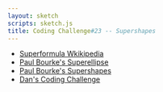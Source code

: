 ```yaml
---
layout: sketch
scripts: sketch.js
title: Coding Challenge#23 -- Supershapes
---
```


* [Superformula Wkikipedia](https://en.wikipedia.org/wiki/Superformula)
* [Paul Bourke's Superellipse](http://paulbourke.net/geometry/superellipse/)
* [Paul Bourke's Supershapes](http://paulbourke.net/geometry/supershape/)
* [Dan's Coding Challenge](https://youtu.be/z86cx2A4_3E)
